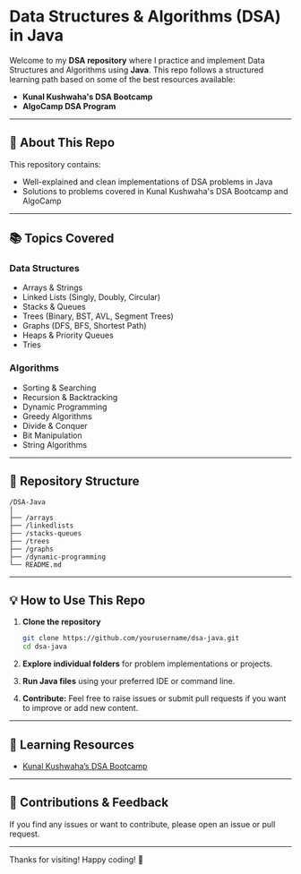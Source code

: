 # Data Structures & Algorithms (DSA) in Java

Welcome to my **DSA repository** where I practice and implement Data Structures and Algorithms using **Java**. This repo follows a structured learning path based on some of the best resources available:

* **Kunal Kushwaha's DSA Bootcamp**
* **AlgoCamp DSA Program**
---

## 🚀 About This Repo

This repository contains:

* Well-explained and clean implementations of DSA problems in Java
* Solutions to problems covered in Kunal Kushwaha's DSA Bootcamp and AlgoCamp
---

## 📚 Topics Covered

### Data Structures

* Arrays & Strings
* Linked Lists (Singly, Doubly, Circular)
* Stacks & Queues
* Trees (Binary, BST, AVL, Segment Trees)
* Graphs (DFS, BFS, Shortest Path)
* Heaps & Priority Queues
* Tries

### Algorithms

* Sorting & Searching
* Recursion & Backtracking
* Dynamic Programming
* Greedy Algorithms
* Divide & Conquer
* Bit Manipulation
* String Algorithms
---

## 📂 Repository Structure

```
/DSA-Java
│
├── /arrays
├── /linkedlists
├── /stacks-queues
├── /trees
├── /graphs
├── /dynamic-programming
└── README.md
```

---

## 💡 How to Use This Repo

1. **Clone the repository**

   ```bash
   git clone https://github.com/yourusername/dsa-java.git
   cd dsa-java
   ```

2. **Explore individual folders** for problem implementations or projects.

3. **Run Java files** using your preferred IDE or command line.

4. **Contribute:** Feel free to raise issues or submit pull requests if you want to improve or add new content.

---

## 📖 Learning Resources

* [Kunal Kushwaha’s DSA Bootcamp](https://www.youtube.com/playlist?list=PLgUwDviBIf0rGEWe64KWas0Nryn7SCRWw](https://youtube.com/playlist?list=PL9gnSGHSqcnr_DxHsP7AW9ftq0AtAyYqJ&si=KzW32StGjUgbpR99))
---

## 🤝 Contributions & Feedback

If you find any issues or want to contribute, please open an issue or pull request.

---

Thanks for visiting! Happy coding! 🚀


